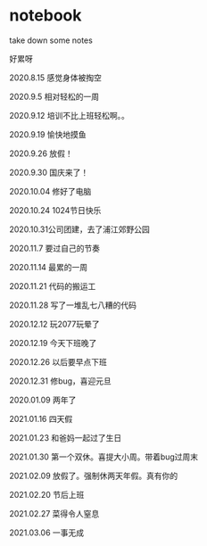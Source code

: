 # notebook
take down some notes

好累呀

2020.8.15 感觉身体被掏空

2020.9.5 相对轻松的一周

2020.9.12 培训不比上班轻松啊。。

2020.9.19 愉快地摸鱼

2020.9.26 放假！

2020.9.30 国庆来了！

2020.10.04 修好了电脑

2020.10.24 1024节日快乐

2020.10.31公司团建，去了浦江郊野公园

2020.11.7 要过自己的节奏

2020.11.14 最累的一周

2020.11.21 代码的搬运工

2020.11.28 写了一堆乱七八糟的代码

2020.12.12 玩2077玩晕了

2020.12.19 今天下班晚了

2020.12.26 以后要早点下班

2020.12.31 修bug，喜迎元旦

2020.01.09 两年了

2021.01.16 四天假

2021.01.23 和爸妈一起过了生日

2021.01.30 第一个双休。喜提大小周。带着bug过周末

2021.02.09 放假了。强制休两天年假。真有你的

2021.02.20 节后上班

2021.02.27 菜得令人窒息

2021.03.06 一事无成
